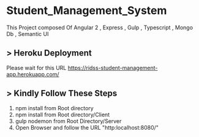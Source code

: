 # Student_Management_System
This Project composed Of Angular 2 , Express , Gulp , Typescript , Mongo Db , Semantic UI

## > Heroku Deployment

  Please wait for this URL https://ridss-student-management-app.herokuapp.com/
  
## > Kindly Follow These Steps
  
  1. npm install from Root directory
  2. npm install from Root directory/Client
  3. gulp nodemon from Root Directory/Server
  4. Open Browser and follow the URL "http:localhost:8080/"
